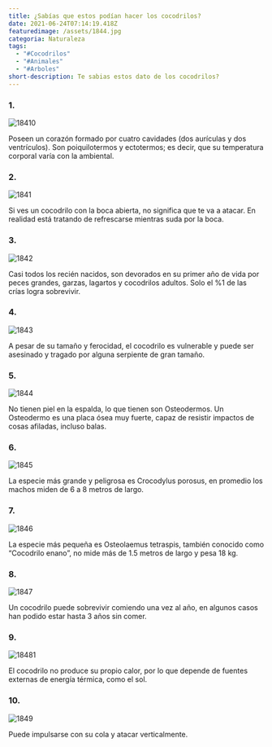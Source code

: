```yaml
---
title: ¿Sabías que estos podían hacer los cocodrilos?
date: 2021-06-24T07:14:19.418Z
featuredimage: /assets/1844.jpg
categoria: Naturaleza
tags:
  - "#Cocodrilos"
  - "#Animales"
  - "#Arboles"
short-description: Te sabias estos dato de los cocodrilos?
---
```

### 1.

![18410](/assets/1840.jpg "1840")

Poseen un corazón formado por cuatro cavidades (dos aurículas y dos ventrículos). Son poiquilotermos y ectotermos; es decir, que su temperatura corporal varía con la ambiental.

### 2.

![1841](/assets/1841.jpg "1841")

Si ves un cocodrilo con la boca abierta, no significa que te va a atacar. En realidad está tratando de refrescarse mientras suda por la boca.

### 3.

![1842](/assets/1842.jpg "1842")

Casi todos los recién nacidos, son devorados en su primer año de vida por peces grandes, garzas, lagartos y cocodrilos adultos. Solo el %1 de las crías logra sobrevivir.

### 4.

![1843](/assets/1843.jpg "1843")

A pesar de su tamaño y ferocidad, el cocodrilo es vulnerable y puede ser asesinado y tragado por alguna serpiente de gran tamaño.

### 5.

![1844](/assets/1844.jpg "1844")

No tienen piel en la espalda, lo que tienen son Osteodermos. Un Osteodermo es una placa ósea muy fuerte, capaz de resistir impactos de cosas afiladas, incluso balas.

### 6.

![1845](/assets/1845.jpg "845")

La especie más grande y peligrosa es Crocodylus porosus, en promedio los machos miden de 6 a 8 metros de largo.

### 7.

![1846](/assets/1846.jpg "1846")

La especie más pequeña es Osteolaemus tetraspis, también conocido como “Cocodrilo enano”, no mide más de 1.5 metros de largo y pesa 18 kg.

### 8.

![1847](/assets/1847.jpg "1847")

Un cocodrilo puede sobrevivir comiendo una vez al año, en algunos casos han podido estar hasta 3 años sin comer.

### 9.

![18481](/assets/1848.jpg "848")

El cocodrilo no produce su propio calor, por lo que depende de fuentes externas de energía térmica, como el sol.

### 10.

![1849](/assets/1850.jpg "1849")

Puede impulsarse con su cola y atacar verticalmente.